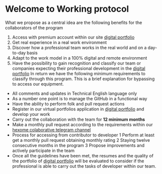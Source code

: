 # Welcome to Working protocol
What we propose as a central idea are the following benefits for the collaborators of the program
1. Access with premium account within our site [digital portfolio](https://hx2.xyz/0eroh)
2. Get real experience in a real work environment
3. Discover how a professional team works in the real world and on a day-to-day basis
4. Adapt to the work model in a 100% digital and remote environment
5. Have the possibility to gain recognition and classify our team or companies expecting their professional development in the [digital portfolio](https://hx2.xyz/0eroh)
In return we have the following minimum requirements to classify through this program.
This is a brief explanation for bypassing to access our equipment. 
* All comments and updates in Technical English language only
* As a number one point is to manage the GitHub in a functional way
* Have the ability to perform folk and pull request actions
* Register in our virtual portfolios application in [digital portfolio](https://hx2.xyz/0eroh) and develop your work
* Carry out the collaboration with the team for **12 minimum months**
* Make a monthly pull request according to the requirements within our [hexome colaborative telegram channel](https://hx2.xyz/fl21f)
* Process for accessing from contributor to developer
 1 Perform at least get a monthly pull request obtaining monthly rating
 2 Staying twelve consecutive months in the program
 3 Propose improvements and actively participate in the team
* Once all the guidelines have been met, the resumes and the quality of the portfolio of [digital portfolio](https://hx2.xyz/0eroh) will be evaluated to consider if the professional is able to carry out the tasks of developer within our team.
